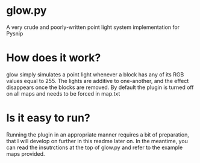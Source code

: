 # glow.py
A very crude and poorly-written point light system implementation for Pysnip

# How does it work?
glow simply simulates a point light whenever a block has any of its RGB values equal to 255. The lights are additive to one-another, and the effect disappears once the blocks are removed. By default the plugin is turned off on all maps and needs to be forced in map.txt

# Is it easy to run?
Running the plugin in an appropriate manner requires a bit of preparation, that I will develop on further in this readme later on. In the meantime, you can read the insutrctions at the top of glow.py and refer to the example maps provided.
